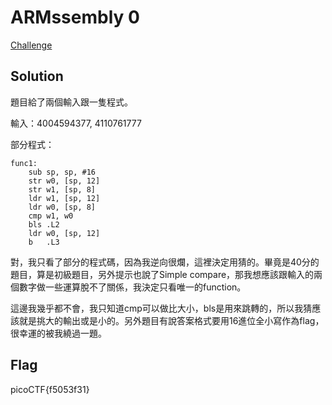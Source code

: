 # ARMssembly 0

[Challenge](https://play.picoctf.org/practice/challenge/160)

## Solution

題目給了兩個輸入跟一隻程式。

輸入：4004594377, 4110761777

部分程式：

```assembly
func1:
	sub	sp, sp, #16
	str	w0, [sp, 12]
	str	w1, [sp, 8]
	ldr	w1, [sp, 12]
	ldr	w0, [sp, 8]
	cmp	w1, w0
	bls	.L2
	ldr	w0, [sp, 12]
	b	.L3
```

對，我只看了部分的程式碼，因為我逆向很爛，這裡決定用猜的。畢竟是40分的題目，算是初級題目，另外提示也說了Simple compare，那我想應該跟輸入的兩個數字做一些運算脫不了關係，我決定只看唯一的function。

這邊我幾乎都不會，我只知道cmp可以做比大小，bls是用來跳轉的，所以我猜應該就是挑大的輸出或是小的。另外題目有說答案格式要用16進位全小寫作為flag，很幸運的被我繞過一題。

## Flag

picoCTF{f5053f31}